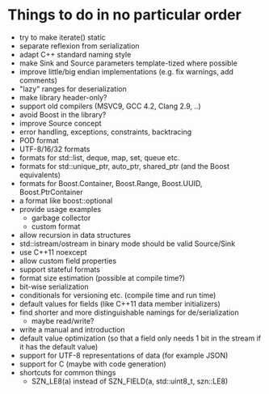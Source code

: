 Things to do in no particular order
===================================

* try to make iterate() static
* separate reflexion from serialization
* adapt C++ standard naming style
* make Sink and Source parameters template-tized where possible
* improve little/big endian implementations (e.g. fix warnings, add comments)
* "lazy" ranges for deserialization
* make library header-only?
* support old compilers (MSVC9, GCC 4.2, Clang 2.9, ..)
* avoid Boost in the library?
* improve Source concept
* error handling, exceptions, constraints, backtracing
* POD format
* UTF-8/16/32 formats
* formats for std::list, deque, map, set, queue etc.
* formats for std::unique_ptr, auto_ptr, shared_ptr (and the Boost equivalents)
* formats for Boost.Container, Boost.Range, Boost.UUID, Boost.PtrContainer
* a format like boost::optional
* provide usage examples
  * garbage collector
  * custom format
* allow recursion in data structures
* std::istream/ostream in binary mode should be valid Source/Sink
* use C++11 noexcept
* allow custom field properties
* support stateful formats
* format size estimation (possible at compile time?)
* bit-wise serialization
* conditionals for versioning etc. (compile time and run time)
* default values for fields (like C++11 data member initializers)
* find shorter and more distinguishable namings for de/serialization
  * maybe read/write?
* write a manual and introduction
* default value optimization (so that a field only needs 1 bit in the stream if
  it has the default value)
* support for UTF-8 representations of data (for example JSON)
* support for C (maybe with code generation)
* shortcuts for common things
  * SZN_LE8(a) instead of SZN_FIELD(a, std::uint8_t, szn::LE8)
